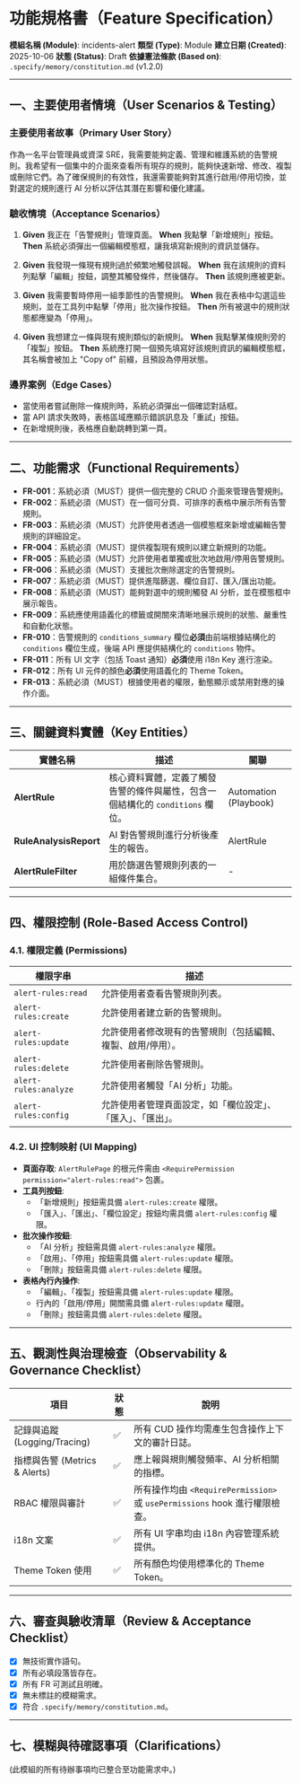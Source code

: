 # 功能規格書（Feature Specification）

**模組名稱 (Module)**: incidents-alert
**類型 (Type)**: Module
**建立日期 (Created)**: 2025-10-06
**狀態 (Status)**: Draft
**依據憲法條款 (Based on)**: `.specify/memory/constitution.md` (v1.2.0)

---

## 一、主要使用者情境（User Scenarios & Testing）

### 主要使用者故事（Primary User Story）
作為一名平台管理員或資深 SRE，我需要能夠定義、管理和維護系統的告警規則。我希望有一個集中的介面來查看所有現存的規則，能夠快速新增、修改、複製或刪除它們。為了確保規則的有效性，我還需要能夠對其進行啟用/停用切換，並對選定的規則進行 AI 分析以評估其潛在影響和優化建議。

### 驗收情境（Acceptance Scenarios）
1.  **Given** 我正在「告警規則」管理頁面。
    **When** 我點擊「新增規則」按鈕。
    **Then** 系統必須彈出一個編輯模態框，讓我填寫新規則的資訊並儲存。

2.  **Given** 我發現一條現有規則過於頻繁地觸發誤報。
    **When** 我在該規則的資料列點擊「編輯」按鈕，調整其觸發條件，然後儲存。
    **Then** 該規則應被更新。

3.  **Given** 我需要暫時停用一組季節性的告警規則。
    **When** 我在表格中勾選這些規則，並在工具列中點擊「停用」批次操作按鈕。
    **Then** 所有被選中的規則狀態都應變為「停用」。

4.  **Given** 我想建立一條與現有規則類似的新規則。
    **When** 我點擊某條規則旁的「複製」按鈕。
    **Then** 系統應打開一個預先填寫好該規則資訊的編輯模態框，其名稱會被加上 "Copy of" 前綴，且預設為停用狀態。

### 邊界案例（Edge Cases）
- 當使用者嘗試刪除一條規則時，系統必須彈出一個確認對話框。
- 當 API 請求失敗時，表格區域應顯示錯誤訊息及「重試」按鈕。
- 在新增規則後，表格應自動跳轉到第一頁。

---

## 二、功能需求（Functional Requirements）

- **FR-001**：系統必須（MUST）提供一個完整的 CRUD 介面來管理告警規則。
- **FR-002**：系統必須（MUST）在一個可分頁、可排序的表格中展示所有告警規則。
- **FR-003**：系統必須（MUST）允許使用者透過一個模態框來新增或編輯告警規則的詳細設定。
- **FR-004**：系統必須（MUST）提供複製現有規則以建立新規則的功能。
- **FR-005**：系統必須（MUST）允許使用者單獨或批次地啟用/停用告警規則。
- **FR-006**：系統必須（MUST）支援批次刪除選定的告警規則。
- **FR-007**：系統必須（MUST）提供進階篩選、欄位自訂、匯入/匯出功能。
- **FR-008**：系統必須（MUST）能夠對選中的規則觸發 AI 分析，並在模態框中展示報告。
- **FR-009**：系統應使用語義化的標籤或開關來清晰地展示規則的狀態、嚴重性和自動化狀態。
- **FR-010**：告警規則的 `conditions_summary` 欄位**必須**由前端根據結構化的 `conditions` 欄位生成，後端 API 應提供結構化的 `conditions` 物件。
- **FR-011**：所有 UI 文字（包括 Toast 通知）**必須**使用 i18n Key 進行渲染。
- **FR-012**：所有 UI 元件的顏色**必須**使用語義化的 Theme Token。
- **FR-013**：系統必須（MUST）根據使用者的權限，動態顯示或禁用對應的操作介面。

---

## 三、關鍵資料實體（Key Entities）
| 實體名稱 | 描述 | 關聯 |
|-----------|------|------|
| **AlertRule** | 核心資料實體，定義了觸發告警的條件與屬性，包含一個結構化的 `conditions` 欄位。 | Automation (Playbook) |
| **RuleAnalysisReport** | AI 對告警規則進行分析後產生的報告。 | AlertRule |
| **AlertRuleFilter** | 用於篩選告警規則列表的一組條件集合。 | - |

---

## 四、權限控制 (Role-Based Access Control)

### 4.1. 權限定義 (Permissions)
| 權限字串 | 描述 |
|---|---|
| `alert-rules:read` | 允許使用者查看告警規則列表。 |
| `alert-rules:create` | 允許使用者建立新的告警規則。 |
| `alert-rules:update` | 允許使用者修改現有的告警規則（包括編輯、複製、啟用/停用）。 |
| `alert-rules:delete` | 允許使用者刪除告警規則。 |
| `alert-rules:analyze` | 允許使用者觸發「AI 分析」功能。 |
| `alert-rules:config` | 允許使用者管理頁面設定，如「欄位設定」、「匯入」、「匯出」。 |

### 4.2. UI 控制映射 (UI Mapping)
- **頁面存取**: `AlertRulePage` 的根元件需由 `<RequirePermission permission="alert-rules:read">` 包裹。
- **工具列按鈕**:
  - 「新增規則」按鈕需具備 `alert-rules:create` 權限。
  - 「匯入」、「匯出」、「欄位設定」按鈕均需具備 `alert-rules:config` 權限。
- **批次操作按鈕**:
  - 「AI 分析」按鈕需具備 `alert-rules:analyze` 權限。
  - 「啟用」、「停用」按鈕需具備 `alert-rules:update` 權限。
  - 「刪除」按鈕需具備 `alert-rules:delete` 權限。
- **表格內行內操作**:
  - 「編輯」、「複製」按鈕需具備 `alert-rules:update` 權限。
  - 行內的「啟用/停用」開關需具備 `alert-rules:update` 權限。
  - 「刪除」按鈕需具備 `alert-rules:delete` 權限。

---

## 五、觀測性與治理檢查（Observability & Governance Checklist）

| 項目 | 狀態 | 說明 |
|------|------|------|
| 記錄與追蹤 (Logging/Tracing) | ✅ | 所有 CUD 操作均需產生包含操作上下文的審計日誌。 |
| 指標與告警 (Metrics & Alerts) | ✅ | 應上報與規則觸發頻率、AI 分析相關的指標。 |
| RBAC 權限與審計 | ✅ | 所有操作均由 `<RequirePermission>` 或 `usePermissions` hook 進行權限檢查。 |
| i18n 文案 | ✅ | 所有 UI 字串均由 i18n 內容管理系統提供。 |
| Theme Token 使用 | ✅ | 所有顏色均使用標準化的 Theme Token。 |

---

## 六、審查與驗收清單（Review & Acceptance Checklist）

- [x] 無技術實作語句。
- [x] 所有必填段落皆存在。
- [x] 所有 FR 可測試且明確。
- [x] 無未標註的模糊需求。
- [x] 符合 `.specify/memory/constitution.md`。

---

## 七、模糊與待確認事項（Clarifications）

(此模組的所有待辦事項均已整合至功能需求中。)